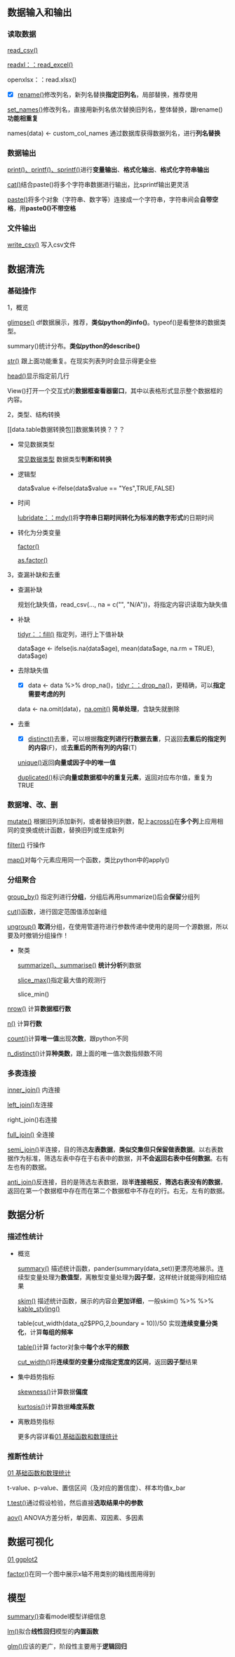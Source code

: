 ## 数据输入和输出

### 读取数据
[read_csv()](read_csv().md)

[readxl：：read_excel()](readxl：：read_excel().md)

openxlsx：：read.xlsx() 

- [x] [rename()](R相关/R/dplyr/rename().md)修改列名，新列名替换**指定旧列名**，局部替换，推荐使用

[set_names()](set_names().md)修改列名，直接用新列名依次替换旧列名，整体替换，跟rename()**功能相重复**

names(data) <- custom_col_names 通过数据库获得数据列名，进行**列名替换**

### 数据输出
[print()、printf()、sprintf()](print()、printf()、sprintf().md)进行**变量输出**、**格式化输出**、**格式化字符串输出**

[cat()](cat().md)结合paste()将多个字符串数据进行输出，比sprintf输出更灵活

[paste()](paste().md)将多个对象（字符串、数字等）连接成一个字符串，字符串间会**自带空格**，用**paste0()不带空格**

### 文件输出
[write_csv()](write_csv().md) 写入csv文件

## 数据清洗
### 基础操作
1，概览

[glimpse()](glimpse().md) df数据展示，推荐，**类似python的info()**。typeof()是看整体的数据类型。

summary()统计分布。**类似python的describe()**

[str()](str().md) 跟上面功能重复。在现实列表列时会显示得更全些

[head()](head().md)显示指定前几行

View()打开一个交互式的**数据框查看器窗口**，其中以表格形式显示整个数据框的内容。

2，类型、结构转换

[[data.table数据转换包]]数据集转换？？？


- 常见数据类型

	[常见数据类型](00%20基础知识.md#^a4f511) 数据类型**判断和转换**

- 逻辑型

	data\$value <-ifelse(data\$value == "Yes",TRUE,FALSE)

- 时间
	
	[lubridate：：mdy()](package-lubridate.md#c21a07)将**字符串日期时间转化为标准的数字形式**的日期时间

- 转化为分类变量
	
	[factor()](factor().md) 

	[as.factor()](as.factor().md)

3，查漏补缺和去重

- 查漏补缺
	
	规划化缺失值，read_csv(..., na = c("", "N/A"))，将指定内容识读取为缺失值

- 补缺

	[tidyr：：fill()](tidyr：：fill().md) 指定列，进行上下值补缺

	data\$age <- ifelse(is.na(data\$age), mean(data\$age, na.rm = TRUE), data\$age)

- 去除缺失值

	- [x] data <- data %>% drop_na()，[tidyr：：drop_na()](tidyr：：drop_na().md)，更精确，可以**指定需要考虑的列**

	data <- na.omit(data)，[na.omit()](na.omit().md) **简单处理**，含缺失就删除


- 去重

	- [x] [distinct()](distinct().md)去重，可以根据**指定列进行行数据去重**，只返回**去重后的指定列的内容**(F)，或**去重后的所有列的内容**(T)

	[unique()](unique().md)返回**向量或因子中的唯一值**

	[duplicated()](duplicated().md)标识**向量或数据框中的重复元素**，返回对应布尔值，重复为TRUE

### 数据增、改、删
[mutate()](mutate().md) 根据旧列添加新列，或者替换旧列数，配上[across()](across().md)在**多个列**上应用相同的变换或统计函数，替换旧列或生成新列

[filter()](R相关/R/dplyr/filter().md) 行操作

[map()](R相关/R/purrr/map().md)对每个元素应用同一个函数，类比python中的apply()

### 分组聚合
[group_by()](group_by().md) 指定列进行**分组**，分组后再用summarize()后会**保留**分组列

[cut()](cut().md)函数，进行固定范围值添加新组

[ungroup()](ungroup().md) **取消**分组，在使用管道符进行参数传递中使用的是同一个源数据，所以要及时撤销分组操作！

- 聚类

	[summarize()、summarise()](summarize()、summarise().md) **统计分析**列数据

	[slice_max()](slice_max().md)指定最大值的观测行

	slice_min()


[nrow()](nrow().md) 计算**数据框行数**

[n()](n().md) 计算**行数**

[count()](count().md)计算**唯一值**出现**次数**，跟python不同

[n_distinct()](n_distinct().md)计算**种类数**，跟上面的唯一值次数指频数不同


### 多表连接
[inner_join()](inner_join().md) 内连接

[left_join()](left_join().md)左连接

right_join()右连接

[full_join()](full_join().md) 全连接

[semi_join()](semi_join().md)半连接，目的筛选**左表数据**，**类似交集但只保留做表数据**。以右表数据作为标准，筛选左表中存在于右表中的数据，并**不会返回右表中任何数据**。右有左也有的数据。

[anti_join()](anti_join().md)反连接，目的是筛选左表数据，跟**半连接相反**，**筛选右表没有的数据**，返回在第一个数据框中存在而在第二个数据框中不存在的行。右无，左有的数据。

## 数据分析  
### 描述性统计
- 概览
	
	 [summary()](summary().md) 描述统计函数，pander(summary(data_set))更漂亮地展示。连续型变量处理为**数值型**，离散型变量处理为**因子型**，这样统计就能得到相应结果

	[skim()](package-skimr.md#4ba0bb) 描述统计函数，展示的内容会**更加详细**，一般skim() %>% [](package-knitr.md#^b057f4|kable()) %>% [kable_styling()](package-kableExtra.md#cf2b37)

	table(cut_width(data_q2$PPG,2,boundary = 10))/50 实现**连续变量分类化**，计算**每组的频率**
	
	[table()](table().md)计算 factor对象中**每个水平的频数**
	
	[cut_width()](package-scales.md#8b9777)将**连续型的变量分成指定宽度的区间**，返回**因子型**结果

- 集中趋势指标

	[skewness()](package-e1071.md#^93ddaf)计算数据**偏度**
	
	[kurtosis()](package-e1071.md#^6c120d)计算数据**峰度系数**

- 离散趋势指标

	更多内容详看[01 基础函数和数理统计](01%20基础函数和数理统计.md)

### 推断性统计

[01 基础函数和数理统计](01%20基础函数和数理统计.md)

t-value、p-value、置信区间（及对应的置信度）、样本均值x_bar

[t.test()](t.test().md)通过假设检验，然后直接**选取结果中的参数**

[aov()](aov().md) ANOVA方差分析，单因素、双因素、多因素

## 数据可视化
[01 ggplot2](01%20ggplot2.md)

[factor()](factor().md)在同一个图中展示x轴不用类别的箱线图用得到

## 模型
[summary()](summary().md)查看model模型详细信息

[lm()](lm().md)拟合**线性回归**模型的**内置函数**

[glm()](glm().md)应该的更广，阶段性主要用于**逻辑回归**


